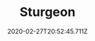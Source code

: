 ---
templateKey: blog-post
featuredpost: false
date: 2020-02-27T20:52:45.711Z
featuredimage: /img/Sturgeon.png
title: Sturgeon
description: An ancient bottom-feeder with a dwindling population. Females can live up to 150 years.
type: fish
sellPrice: 200
energy: 
health: 
tags:
  - fish
  - Mountain
  - 6am – 7pm
  - summer
  - winter
  - AnyWeather
  - Lake Fish Bundle
  - Willy
---